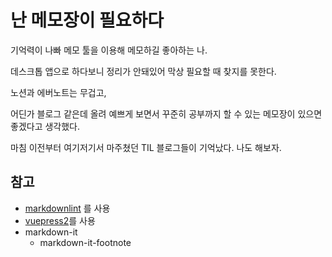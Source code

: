 # 난 메모장이 필요하다

기억력이 나빠 메모 툴을 이용해 메모하길 좋아하는 나.

데스크톱 앱으로 하다보니 정리가 안돼있어 막상 필요할 때 찾지를 못한다.

노션과 에버노트는 무겁고,

어딘가 블로그 같은데 올려 예쁘게 보면서 꾸준히 공부까지 할 수 있는 메모장이 있으면 좋겠다고 생각했다.

마침 이전부터 여기저기서 마주쳤던 TIL 블로그들이 기억났다.
나도 해보자.

## 참고

- [markdownlint](https://github.com/DavidAnson/markdownlint) 를 사용
- [vuepress2](https://vuepress2.netlify.app/)를 사용
- markdown-it
  - markdown-it-footnote
